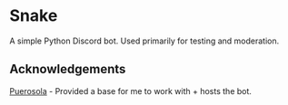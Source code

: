 # Snake
A simple Python Discord bot. Used primarily for testing and moderation.

## Acknowledgements
[Puerosola](https://github.com/Sodre177) - Provided a base for me to work with + hosts the bot.
